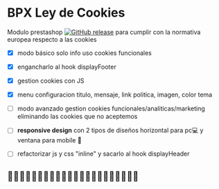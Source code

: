 # BPX Ley de Cookies

Modulo prestashop [![GitHub release](https://img.shields.io/github/v/release/prestashop/prestashop)](https://github.com/PrestaShop/PrestaShop) para cumplir con la normativa europea respecto a las cookies

- [x] modo básico solo info uso cookies funcionales
- [x] engancharlo al hook displayFooter
- [x] gestion cookies con JS
- [x] menu configuracion titulo, mensaje, link politica, imagen, color tema
- [ ] modo avanzado gestion cookies funcionales/analiticas/marketing eliminando las cookies que no aceptemos
- [ ] **responsive design** con 2 tipos de diseños horizontal para pc:computer: y ventana para mobile :iphone:
- [ ] refactorizar js y css "inline" y sacarlo al hook displayHeader


## :cookie::cookie::cookie::cookie::cookie::cookie::cookie::cookie::cookie::cookie::cookie::cookie::cookie::cookie::cookie::cookie::cookie::cookie::cookie::cookie::cookie::cookie:
